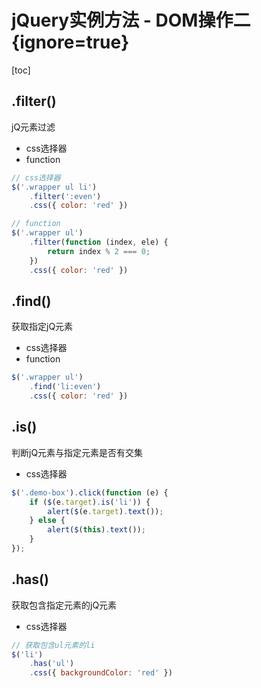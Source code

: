 # jQuery实例方法 - DOM操作二 {ignore=true}

[toc]

## .filter()

jQ元素过滤

- css选择器
- function

```javascript
// css选择器
$('.wrapper ul li')
    .filter(':even')
    .css({ color: 'red' })

// function
$('.wrapper ul')
    .filter(function (index, ele) {
        return index % 2 === 0;
    })
    .css({ color: 'red' })
```

## .find()

获取指定jQ元素

- css选择器
- function

```javascript
$('.wrapper ul')
    .find('li:even')
    .css({ color: 'red' })
```

## .is()

判断jQ元素与指定元素是否有交集

- css选择器

```javascript
$('.demo-box').click(function (e) {
    if ($(e.target).is('li')) {
        alert($(e.target).text());
    } else {
        alert($(this).text());
    }
});
```

## .has()

获取包含指定元素的jQ元素

- css选择器

```javascript
// 获取包含ul元素的li
$('li')
    .has('ul')
    .css({ backgroundColor: 'red' })
```